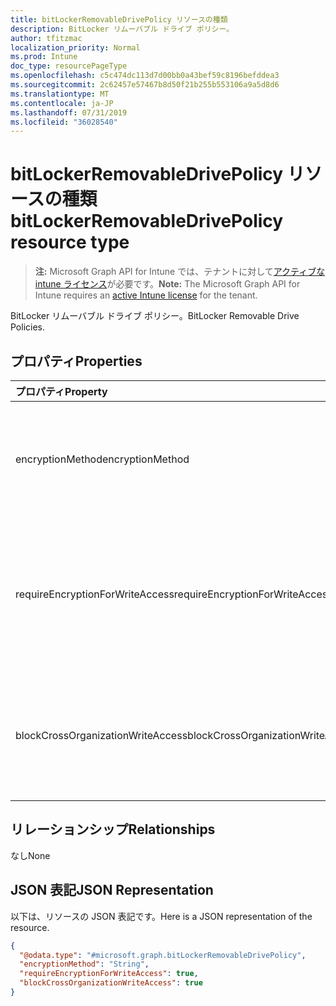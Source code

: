 ```yaml
---
title: bitLockerRemovableDrivePolicy リソースの種類
description: BitLocker リムーバブル ドライブ ポリシー。
author: tfitzmac
localization_priority: Normal
ms.prod: Intune
doc_type: resourcePageType
ms.openlocfilehash: c5c474dc113d7d00bb0a43bef59c8196befddea3
ms.sourcegitcommit: 2c62457e57467b8d50f21b255b553106a9a5d8d6
ms.translationtype: MT
ms.contentlocale: ja-JP
ms.lasthandoff: 07/31/2019
ms.locfileid: "36028540"
---
```

# <a name="bitlockerremovabledrivepolicy-resource-type"></a><span data-ttu-id="30877-103">bitLockerRemovableDrivePolicy リソースの種類</span><span class="sxs-lookup"><span data-stu-id="30877-103">bitLockerRemovableDrivePolicy resource type</span></span>

> <span data-ttu-id="30877-104">**注:** Microsoft Graph API for Intune では、テナントに対して[アクティブな intune ライセンス](https://go.microsoft.com/fwlink/?linkid=839381)が必要です。</span><span class="sxs-lookup"><span data-stu-id="30877-104">**Note:** The Microsoft Graph API for Intune requires an [active Intune license](https://go.microsoft.com/fwlink/?linkid=839381) for the tenant.</span></span>

<span data-ttu-id="30877-105">BitLocker リムーバブル ドライブ ポリシー。</span><span class="sxs-lookup"><span data-stu-id="30877-105">BitLocker Removable Drive Policies.</span></span>

## <a name="properties"></a><span data-ttu-id="30877-106">プロパティ</span><span class="sxs-lookup"><span data-stu-id="30877-106">Properties</span></span>
|<span data-ttu-id="30877-107">プロパティ</span><span class="sxs-lookup"><span data-stu-id="30877-107">Property</span></span>|<span data-ttu-id="30877-108">型</span><span class="sxs-lookup"><span data-stu-id="30877-108">Type</span></span>|<span data-ttu-id="30877-109">説明</span><span class="sxs-lookup"><span data-stu-id="30877-109">Description</span></span>|
|:---|:---|:---|
|<span data-ttu-id="30877-110">encryptionMethod</span><span class="sxs-lookup"><span data-stu-id="30877-110">encryptionMethod</span></span>|[<span data-ttu-id="30877-111">bitLockerEncryptionMethod</span><span class="sxs-lookup"><span data-stu-id="30877-111">bitLockerEncryptionMethod</span></span>](../resources/intune-deviceconfig-bitlockerencryptionmethod.md)|<span data-ttu-id="30877-112">リムーバブル ドライブの暗号化方法を選択します。</span><span class="sxs-lookup"><span data-stu-id="30877-112">Select the encryption method for removable  drives.</span></span> <span data-ttu-id="30877-113">可能な値は、`aesCbc128`、`aesCbc256`、`xtsAes128`、`xtsAes256` です。</span><span class="sxs-lookup"><span data-stu-id="30877-113">Possible values are: `aesCbc128`, `aesCbc256`, `xtsAes128`, `xtsAes256`.</span></span>|
|<span data-ttu-id="30877-114">requireEncryptionForWriteAccess</span><span class="sxs-lookup"><span data-stu-id="30877-114">requireEncryptionForWriteAccess</span></span>|<span data-ttu-id="30877-115">Boolean</span><span class="sxs-lookup"><span data-stu-id="30877-115">Boolean</span></span>|<span data-ttu-id="30877-116">別の組織で構成されたデバイスへの書き込みアクセスをブロックするかどうかを示します。</span><span class="sxs-lookup"><span data-stu-id="30877-116">Indicates whether to block write access to devices configured in another organization.</span></span>  <span data-ttu-id="30877-117">RequireEncryptionForWriteAccess が false の場合、この値は影響を与えません。</span><span class="sxs-lookup"><span data-stu-id="30877-117">If requireEncryptionForWriteAccess is false, this value does not affect.</span></span>|
|<span data-ttu-id="30877-118">blockCrossOrganizationWriteAccess</span><span class="sxs-lookup"><span data-stu-id="30877-118">blockCrossOrganizationWriteAccess</span></span>|<span data-ttu-id="30877-119">Boolean</span><span class="sxs-lookup"><span data-stu-id="30877-119">Boolean</span></span>|<span data-ttu-id="30877-120">このポリシー設定は、コンピューター上でリムーバブル データ ドライブを書き込み可能にする際に、BitLocker 保護が必要かどうかを決定します。</span><span class="sxs-lookup"><span data-stu-id="30877-120">This policy setting determines whether BitLocker protection is required for removable data drives to be writable on a computer.</span></span>|

## <a name="relationships"></a><span data-ttu-id="30877-121">リレーションシップ</span><span class="sxs-lookup"><span data-stu-id="30877-121">Relationships</span></span>
<span data-ttu-id="30877-122">なし</span><span class="sxs-lookup"><span data-stu-id="30877-122">None</span></span>

## <a name="json-representation"></a><span data-ttu-id="30877-123">JSON 表記</span><span class="sxs-lookup"><span data-stu-id="30877-123">JSON Representation</span></span>
<span data-ttu-id="30877-124">以下は、リソースの JSON 表記です。</span><span class="sxs-lookup"><span data-stu-id="30877-124">Here is a JSON representation of the resource.</span></span>
<!-- {
  "blockType": "resource",
  "@odata.type": "microsoft.graph.bitLockerRemovableDrivePolicy"
}
-->
``` json
{
  "@odata.type": "#microsoft.graph.bitLockerRemovableDrivePolicy",
  "encryptionMethod": "String",
  "requireEncryptionForWriteAccess": true,
  "blockCrossOrganizationWriteAccess": true
}
```



